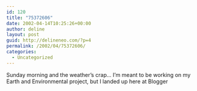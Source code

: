 ```yaml
---
id: 120
title: "75372606"
date: 2002-04-14T10:25:26+00:00
author: deline
layout: post
guid: http://delineneo.com/?p=4
permalink: /2002/04/75372606/
categories:
  - Uncategorized
---
```

Sunday morning and the weather&#8217;s crap&#8230; I&#8217;m meant to be working on my Earth and Environmental project, but I landed up here at Blogger
